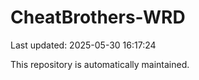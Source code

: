 # CheatBrothers-WRD

Last updated: 2025-05-30 16:17:24

This repository is automatically maintained.
